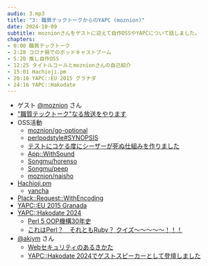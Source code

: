 ```yaml
---
audio: 3.mp3
title: "3: 職質テックトークからのYAPC (moznion)"
date: 2024-10-09
subtitle: moznionさんをゲストに迎えて自作OSSやYAPCについて話しました。
chapters:
- 0:00 職質テックトーク
- 2:28 コロナ禍でのポッドキャストブーム
- 5:20 推し自作OSS
- 12:25 タイトルコールとmoznionさんの自己紹介
- 15:01 Hachioji.pm
- 20:16 YAPC::EU 2015 グラナダ
- 24:16 YAPC::Hakodate
---
```


- ゲスト [@moznion](https://x.com/moznion) さん
- ["職質テックトーク"なる放送をやります](https://moznion.hatenadiary.com/entry/20130710/1373472013)
- OSS活動
    - [moznion/go-optional](https://github.com/moznion/go-optional)
    - [perlpodstyle#SYNOPSIS](https://perldoc.perl.org/perlpodstyle#SYNOPSIS)
    - [テストにコケる度にシーザーが死ぬ仕組みを作りました](https://moznion.hatenadiary.com/entry/20130305/1362467136)
    - [App::WithSound](https://metacpan.org/pod/App::WithSound)
    - [Songmu/horenso](https://github.com/Songmu/horenso)
    - [Songmu/peep](https://github.com/Songmu/peep)
    - [moznion/naisho](https://github.com/moznion/naisho)
- [Hachioji.pm](https://hachiojipm.org/)
    - [yancha](https://github.com/uzulla/yancha)
- [Plack::Request::WithEncoding](https://metacpan.org/pod/Plack::Request::WithEncoding)
- [YAPC::EU 2015 Granada](https://act.yapc.eu/ye2015/)
- [YAPC::Hakodate 2024](https://yapcjapan.org/2024hakodate/)
    - [Perl 5 OOP機構30年史](https://speakerdeck.com/moznion/perl-5-oopji-gou-30nian-shi-perl-5-s-oop-mechanism-past-30-years)
    - [これはPerl？　それともRuby？ クイズ〜〜〜〜〜！！！](https://speakerdeck.com/moznion/korehaperl-soretomoruby-kuizu-perl-or-ruby-quiz)
- [@akiym](https://x.com/akiym) さん
    - [Webセキュリティのあるきかた](https://speakerdeck.com/akiym/websekiyuriteinoarukikata)
    - [YAPC::Hakodate 2024でゲストスピーカーとして登壇しました](https://blog.akiym.com/entry/2024/10/07/115100)
